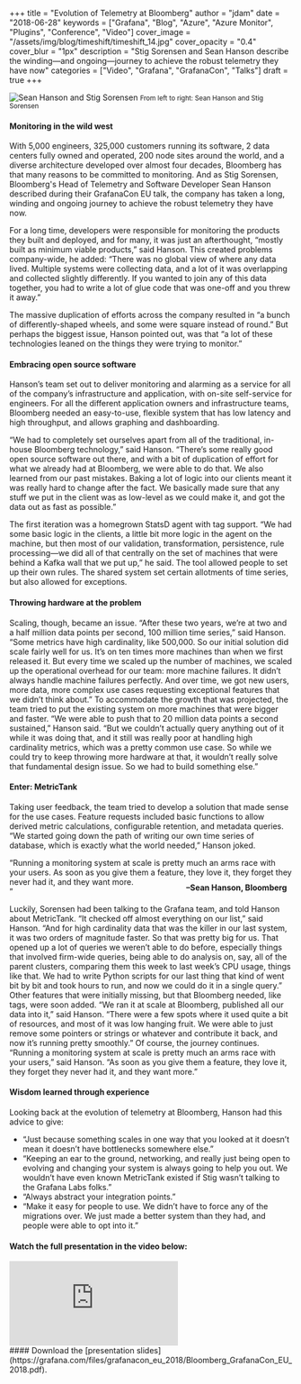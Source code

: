+++
title = "Evolution of Telemetry at Bloomberg"
author = "jdam"
date = "2018-06-28"
keywords = ["Grafana", "Blog", "Azure", "Azure Monitor", "Plugins", "Conference", "Video"]
cover_image = "/assets/img/blog/timeshift/timeshift_14.jpg"
cover_opacity = "0.4"
cover_blur = "1px"
description = "Stig Sorensen and Sean Hanson describe the winding—and ongoing—journey to achieve the robust telemetry they have now"
categories = ["Video", "Grafana", "GrafanaCon", "Talks"]
draft = true
+++

![Sean Hanson and Stig Sorensen](/assets/img/blog/sean_and_stig.jpg)
<small>From left to right: Sean Hanson and Stig Sorensen</small>

#### Monitoring in the wild west
With 5,000 engineers, 325,000 customers running its software, 2 data centers fully owned and operated, 200 node sites around the world, and a diverse architecture developed over almost four decades, Bloomberg has that many reasons to be committed to monitoring. And as Stig Sorensen, Bloomberg's Head of Telemetry and Software Developer Sean Hanson described during their GrafanaCon EU talk, the company has taken a long, winding and ongoing journey to achieve the robust telemetry they have now.

For a long time, developers were responsible for monitoring the products they built and deployed, and for many, it was just an afterthought, “mostly built as minimum viable products,” said Hanson. This created problems company-wide, he added: “There was no global view of where any data lived. Multiple systems were collecting data, and a lot of it was overlapping and collected slightly differently. If you wanted to join any of this data together, you had to write a lot of glue code that was one-off and you threw it away.”

The massive duplication of efforts across the company resulted in “a bunch of differently-shaped wheels, and some were square instead of round.” But perhaps the biggest issue, Hanson pointed out, was that “a lot of these technologies leaned on the things they were trying to monitor.”

#### Embracing open source software
Hanson’s team set out to deliver monitoring and alarming as a service for all of the company’s infrastructure and application, with on-site self-service for engineers. For all the different application owners and infrastructure teams, Bloomberg needed an easy-to-use, flexible system that has low latency and high throughput, and allows graphing and dashboarding. 

“We had to completely set ourselves apart from all of the traditional, in-house Bloomberg technology,” said Hanson. “There’s some really good open source software out there, and with a bit of duplication of effort for what we already had at Bloomberg, we were able to do that. We also learned from our past mistakes. Baking a lot of logic into our clients meant it was really hard to change after the fact. We basically made sure that any stuff we put in the client was as low-level as we could make it, and got the data out as fast as possible.”

The first iteration was a homegrown StatsD agent with tag support. “We had some basic logic in the clients, a little bit more logic in the agent on the machine, but then most of our validation, transformation, persistence, rule processing—we did all of that centrally on the set of machines that were behind a Kafka wall that we put up,” he said. The tool allowed people to set up their own rules. The shared system set certain allotments of time series, but also allowed for exceptions.

#### Throwing hardware at the problem
Scaling, though, became an issue. “After these two years, we’re at two and a half million data points per second, 100 million time series,” said Hanson. “Some metrics have high cardinality, like 500,000. So our initial solution did scale fairly well for us. It’s on ten times more machines than when we first released it. But every time we scaled up the number of machines, we scaled up the operational overhead for our team: more machine failures. It didn’t always handle machine failures perfectly. And over time, we got new users, more data, more complex use cases requesting exceptional features that we didn’t think about.”
To accommodate the growth that was projected, the team tried to put the existing system on more machines that were bigger and faster. “We were able to push that to 20 million data points a second sustained,” Hanson said. “But we couldn’t actually query anything out of it while it was doing that, and it still was really poor at handling high cardinality metrics, which was a pretty common use case. So while we could try to keep throwing more hardware at that, it wouldn’t really solve that fundamental design issue. So we had to build something else.”

#### Enter: MetricTank
Taking user feedback, the team tried to develop a solution that made sense for the use cases. Feature requests included basic functions to allow derived metric calculations, configurable retention, and metadata queries. “We started going down the path of writing our own time series of database, which is exactly what the world needed,” Hanson joked.

<q class="quote">Running a monitoring system at scale is pretty much an arms race with your users. As soon as you give them a feature, they love it, they forget they never had it, and they want more.<span style="float:right; font-weight:bold; margin-top:10px; margin-right:10px; padding-bottom:20px;"> –Sean Hanson, Bloomberg</span><br /></q>

Luckily, Sorensen had been talking to the Grafana team, and told Hanson about MetricTank. “It checked off almost everything on our list,” said Hanson. “And for high cardinality data that was the killer in our last system, it was two orders of magnitude faster. So that was pretty big for us. That opened up a lot of queries we weren’t able to do before, especially things that involved firm-wide queries, being able to do analysis on, say, all of the parent clusters, comparing them this week to last week’s CPU usage, things like that. We had to write Python scripts for our last thing that kind of went bit by bit and took hours to run, and now we could do it in a single query.”
Other features that were initially missing, but that Bloomberg needed, like tags, were soon added. “We ran it at scale at Bloomberg, published all our data into it,” said Hanson. “There were a few spots where it used quite a bit of resources, and most of it was low hanging fruit. We were able to just remove some pointers or strings or whatever and contribute it back, and now it’s running pretty smoothly.”
Of course, the journey continues. “Running a monitoring system at scale is pretty much an arms race with your users,” said Hanson. “As soon as you give them a feature, they love it, they forget they never had it, and they want more.”

#### Wisdom learned through experience
Looking back at the evolution of telemetry at Bloomberg, Hanson had this advice to give:

* “Just because something scales in one way that you looked at it doesn’t mean it doesn’t have bottlenecks somewhere else.”
* “Keeping an ear to the ground, networking, and really just being open to evolving and changing your system is always going to help you out. We wouldn’t have even known MetricTank existed if Stig wasn’t talking to the Grafana Labs folks.”
* “Always abstract your integration points.”
* “Make it easy for people to use. We didn’t have to force any of the migrations over. We just made a better system than they had, and people were able to opt into it.”

#### Watch the full presentation in the video below:
<div class="video-wrapper">
	<iframe src="https://www.youtube.com/embed/v6AoyEovSa4" frameborder="0" allow="autoplay; encrypted-media" allowfullscreen></iframe>
</div>
#### Download the [presentation slides](https://grafana.com/files/grafanacon_eu_2018/Bloomberg_GrafanaCon_EU_2018.pdf).